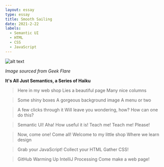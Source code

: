 ```yaml
---
layout: essay
type: essay
title: Smooth Sailing
date: 2021-2-22
labels:
  - Semantic UI
  - HTML
  - CSS
  - JavaScript
---
```


![alt text](https://geekflare.com/wp-content/uploads/2019/12/css-gif.gif)

*Image sourced from Geek Flare*

**It's All Just Semantics, a Series of Haiku**

>Here in my web shop
>Lies a beautiful page
>Many nice columns

>Some shiny boxes
>A gorgeous background image
>A menu or two

>A few clicks through it
>Will leave you wondering, how?
>How can one do this?

>Semantic UI!
>Aha! How useful it is! 
>Teach me! Teach me! Please!

>Now, come one! Come all!
>Welcome to my little shop
>Where we learn design

>Grab your JavaScript!
>Collect your HTML
>Gather CSS!

>GitHub Warming Up
>IntelliJ Processing
>Come make a web page!
